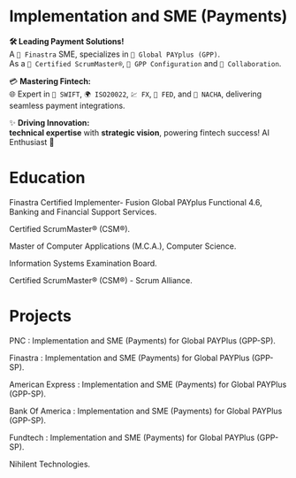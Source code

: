 # Implementation and SME (Payments)

 **🛠️ Leading Payment Solutions!**  
 A `🏦 Finastra` SME, specializes in `💸 Global PAYplus (GPP)`.  
 As a `📜 Certified ScrumMaster®`, `🔄 GPP Configuration` and `🤝 Collaboration`.  

💳 **Mastering Fintech:**  
🌐 Expert in `📨 SWIFT`, `🌍 ISO20022`, `💹 FX`, `🏦 FED`, and `📜 NACHA`, delivering seamless payment integrations.  

✨ **Driving Innovation:**  
 **technical expertise** with **strategic vision**, powering fintech success! AI Enthusiast 🚀

# Education
Finastra Certified Implementer- Fusion Global PAYplus Functional 4.6, Banking and Financial Support Services.

Certified ScrumMaster® (CSM®).

Master of Computer Applications (M.C.A.), Computer Science.

Information Systems Examination Board.

Certified ScrumMaster® (CSM®) - Scrum Alliance.

# Projects
PNC : Implementation and SME (Payments) for Global PAYPlus (GPP-SP).

Finastra : Implementation and SME (Payments) for Global PAYPlus (GPP-SP).

American Express : Implementation and SME (Payments) for Global PAYPlus (GPP-SP).

Bank Of America : Implementation and SME (Payments) for Global PAYPlus (GPP-SP).

Fundtech : Implementation and SME (Payments) for Global PAYPlus (GPP-SP).

Nihilent Technologies.
 


